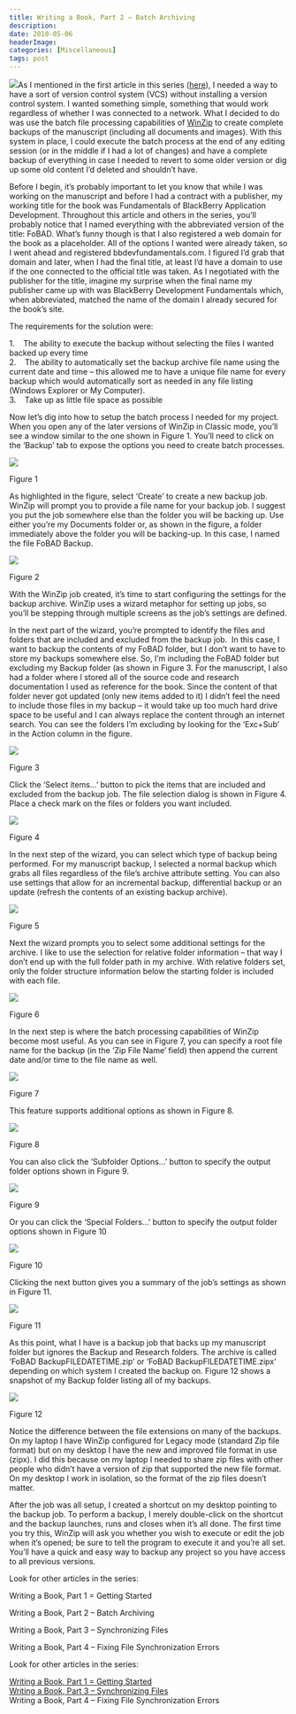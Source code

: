 ```yaml
---
title: Writing a Book, Part 2 – Batch Archiving
description: 
date: 2010-05-06
headerImage: 
categories: [Miscellaneous]
tags: post
---
```


![](/images/book.jpg)As I mentioned in the first article in this series ([here](index.php?option=com_content&view=article&id=194:writing1&catid=9&Itemid=17)), I needed a way to have a sort of version control system (VCS) without installing a version control system. I wanted something simple, something that would work regardless of whether I was connected to a network. What I decided to do was use the batch file processing capabilities of [WinZip](https://www.winzip.com) to create complete backups of the manuscript (including all documents and images). With this system in place, I could execute the batch process at the end of any editing session (or in the middle if I had a lot of changes) and have a complete backup of everything in case I needed to revert to some older version or dig up some old content I’d deleted and shouldn’t have.

Before I begin, it’s probably important to let you know that while I was working on the manuscript and before I had a contract with a publisher, my working title for the book was Fundamentals of BlackBerry Application Development. Throughout this article and others in the series, you’ll probably notice that I named everything with the abbreviated version of the title: FoBAD. What’s funny though is that I also registered a web domain for the book as a placeholder. All of the options I wanted were already taken, so I went ahead and registered bbdevfundamentals.com. I figured I’d grab that domain and later, when I had the final title, at least I’d have a domain to use if the one connected to the official title was taken. As I negotiated with the publisher for the title, imagine my surprise when the final name my publisher came up with was BlackBerry Development Fundamentals which, when abbreviated, matched the name of the domain I already secured for the book’s site.

The requirements for the solution were:

1.    The ability to execute the backup without selecting the files I wanted backed up every time  
2.    The ability to automatically set the backup archive file name using the current date and time – this allowed me to have a unique file name for every backup which would automatically sort as needed in any file listing (Windows Explorer or My Computer).  
3.    Take up as little file space as possible

Now let’s dig into how to setup the batch process I needed for my project. When you open any of the later versions of WinZip in Classic mode, you’ll see a window similar to the one shown in Figure 1. You’ll need to click on the ‘Backup’ tab to expose the options you need to create batch processes.

![](/images/winzip1.png)

Figure 1

As highlighted in the figure, select ‘Create’ to create a new backup job. WinZip will prompt you to provide a file name for your backup job. I suggest you put the job somewhere else than the folder you will be backing up. Use either you’re my Documents folder or, as shown in the figure, a folder immediately above the folder you will be backing-up. In this case, I named the file FoBAD Backup.

![](/images/winzip2.png)

Figure 2

With the WinZip job created, it’s time to start configuring the settings for the backup archive. WinZip uses a wizard metaphor for setting up jobs, so you’ll be stepping through multiple screens as the job’s settings are defined.

In the next part of the wizard, you’re prompted to identify the files and folders that are included and excluded from the backup job.  In this case, I want to backup the contents of my FoBAD folder, but I don’t want to have to store my backups somewhere else. So, I’m including the FoBAD folder but excluding my Backup folder (as shown in Figure 3. For the manuscript, I also had a folder where I stored all of the source code and research documentation I used as reference for the book. Since the content of that folder never got updated (only new items added to it) I didn’t feel the need to include those files in my backup – it would take up too much hard drive space to be useful and I can always replace the content through an internet search. You can see the folders I’m excluding by looking for the ‘Exc+Sub’ in the Action column in the figure.

![](/images/winzip3.png)

Figure 3

Click the ‘Select items…’ button to pick the items that are included and excluded from the backup job. The file selection dialog is shown in Figure 4. Place a check mark on the files or folders you want included.

![](/images/winzip4.png)

Figure 4

In the next step of the wizard, you can select which type of backup being performed. For my manuscript backup, I selected a normal backup which grabs all files regardless of the file’s archive attribute setting. You can also use settings that allow for an incremental backup, differential backup or an update (refresh the contents of an existing backup archive).

![](/images/winzip5.png)

Figure 5

Next the wizard prompts you to select some additional settings for the archive. I like to use the selection for relative folder information – that way I don’t end up with the full folder path in my archive. With relative folders set, only the folder structure information below the starting folder is included with each file.

![](/images/winzip6.png)

Figure 6

In the next step is where the batch processing capabilities of WinZip become most useful. As you can see in Figure 7, you can specify a root file name for the backup (in the ‘Zip File Name’ field) then append the current date and/or time to the file name as well.

![](/images/winzip7.png)

Figure 7

This feature supports additional options as shown in Figure 8.

![](/images/winzip8.png)

Figure 8

You can also click the ‘Subfolder Options…’ button to specify the output folder options shown in Figure 9.

![](/images/winzip9.png)

Figure 9

Or you can click the ‘Special Folders…’ button to specify the output folder options shown in Figure 10

![](/images/winzip10.png)

Figure 10

Clicking the next button gives you a summary of the job’s settings as shown in Figure 11.

![](/images/winzip11.png)

Figure 11

As this point, what I have is a backup job that backs up my manuscript folder but ignores the Backup and Research folders. The archive is called ‘FoBAD BackupFILEDATETIME.zip’ or ‘FoBAD BackupFILEDATETIME.zipx’ depending on which system I created the backup on. Figure 12 shows a snapshot of my Backup folder listing all of my backups.

![](/images/winzip12.png)

Figure 12

Notice the difference between the file extensions on many of the backups. On my laptop I have WinZip configured for Legacy mode (standard Zip file format) but on my desktop I have the new and improved file format in use (zipx). I did this because on my laptop I needed to share zip files with other people who didn’t have a version of zip that supported the new file format. On my desktop I work in isolation, so the format of the zip files doesn’t matter.

After the job was all setup, I created a shortcut on my desktop pointing to the backup job. To perform a backup, I merely double-click on the shortcut and the backup launches, runs and closes when it’s all done. The first time you try this, WinZip will ask you whether you wish to execute or edit the job when it’s opened; be sure to tell the program to execute it and you’re all set. You’ll have a quick and easy way to backup any project so you have access to all previous versions.

Look for other articles in the series:

Writing a Book, Part 1 = Getting Started

Writing a Book, Part 2 – Batch Archiving

Writing a Book, Part 3 – Synchronizing Files

Writing a Book, Part 4 – Fixing File Synchronization Errors

Look for other articles in the series:

[Writing a Book, Part 1 = Getting Started](index.php?option=com_content&view=article&id=194:wb1&catid=9&Itemid=17)  
[Writing a Book, Part 3 – Synchronizing Files](index.php?option=com_content&view=article&id=197:wb3&catid=9&Itemid=17)  
Writing a Book, Part 4 – Fixing File Synchronization Errors